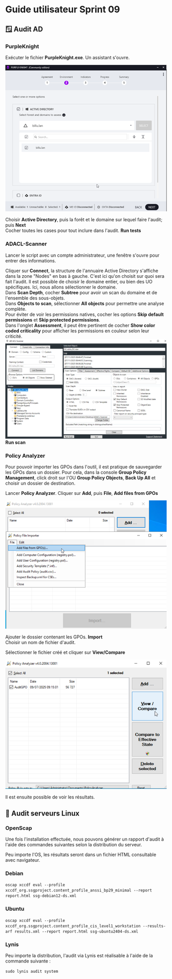 # Guide utilisateur Sprint 09

## 🪟 Audit AD

### PurpleKnight

Exécuter le fichier **PurpleKnight.exe**. Un assistant s'ouvre.

![initial1](Ressources/pk-ChoixForet-Domaine.png)  

Choisir **Active Directory**, puis la forêt et le domaine sur lequel faire l'audit; puis **Next**  
Cocher toutes les cases pour tout inclure dans l'audit. **Run tests**  

### ADACL-Scanner

Lancer le script avec un compte administrateur, une fenêtre s'ouvre pour entrer des informations.

Cliquer sur **Connect**, la structure de l'annuaire Active Directory s'affiche dans la zone "Nodes" en bas à gauche. C'est ici qu'on choisit sur quoi sera fait l'audit. Il est possible de choisir le domaine entier, ou bien des UO spécifiques. Ici, nous allons sélectionner le domaine.  
Dans **Scan Depth**, cocher **Subtree** pour avoir un scan du domaine et de l'ensemble des sous-objets.  
Dans **Objects to scan**, sélectionner **All objects** pour permettre une analyse complète.  
Pour éviter de voir les permissions natives, cocher les options **Skip default permissions** et **Skip protected permissions**.  
Dans l'onglet **Assessment**, il peut être pertinent de cocher **Show color coded criticality** pour afficher les permissions en couleur selon leur criticité.  
![config](Ressources/ADACL-config.png)
**Run scan**

### Policy Analyzer

Pour pouvoir importer les GPOs dans l'outil, il est pratique de sauvegarder les GPOs dans un dossier. Pour cela, dans la console **Group Policy Management**, click droit sur l'OU **Group Policy Objects**, **Back Up All** et choisir un dossier de destination.

Lancer **Policy Analyzer**.
Cliquer sur **Add**, puis **File**, **Add files from GPOs**

![import GPO](Ressources/MSCT-PA-ImportGPOs.png)

 Ajouter le dossier contenant les GPOs. **Import**  
 Choisir un nom de fichier d'audit.  
 
 Sélectionner le fichier créé et cliquer sur **View/Compare**

 ![compare](Ressources/MSCT-PA-Comparaison.png)

Il est ensuite possible de voir les résultats.

## 🐧 Audit serveurs Linux

### OpenScap

Une fois l'installation effectuée, nous pouvons générer un rapport d'audit à l'aide des commandes suivantes selon la distribution du serveur.

Peu importe l'OS, les résultats seront dans un fichier HTML consultable avec navigateur.

### Debian

```oscap xccdf eval --profile xccdf_org.ssgproject.content_profile_anssi_bp29_minimal --report report.html ssg-debian12-ds.xml```

### Ubuntu

```oscap xccdf eval --profile xccdf_org.ssgproject.content_profile_cis_level1_workstation --results-arf results.xml --report report.html ssg-ubuntu2404-ds.xml```

### Lynis

Peu importe la distribution, l'audit via Lynis est réalisable à l'aide de la commande suivante :

```sudo lynis audit system```
